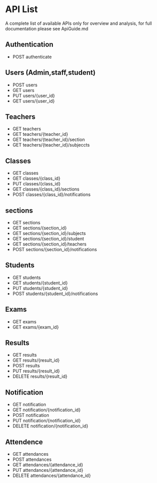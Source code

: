 API List
========
A complete list of available APIs only for overview and analysis, for full documentation please see ApiGuide.md

Authentication
---------------
* POST authenticate

Users (Admin,staff,student)
----------------------------
* POST users
* GET users
* PUT users/{user_id}
* GET users/{user_id}

Teachers
---------
* GET teachers
* GET teachers/{teacher_id}
* GET teachers/{teacher_id}/section
* GET teachers/{teacher_id}/subjeccts

Classes
-------
* GET classes
* GET classes/{class_id}
* PUT classes/{class_id}
* GET classes/{class_id}/sections
* POST classes/{class_id}/notifications

sections
---------
* GET sections
* GET sections/{section_id}
* GET sections/{section_id}/subjects
* GET sections/{section_id}/student
* GET sections/{section_id}/teachers
* POST sections/{section_id}/notifications

Students
--------
* GET students
* GET students/{student_id}
* PUT students/{student_id}
* POST students/{student_id}/notifications


Exams
--------
* GET exams
* GET exams/{exam_id}

Results
--------
* GET results
* GET results/{result_id}
* POST results
* PUT results/{result_id}
* DELETE results/{result_id}

Notification
--------
* GET notification
* GET notification/{notification_id}
* POST notification
* PUT notification/{notification_id}
* DELETE notification/{notification_id}

Attendence
----------
* GET attendances
* POST attendances
* GET attendances/{attendance_id}
* PUT attendances/{attendance_id}
* DELETE attendances/{attendance_id}

